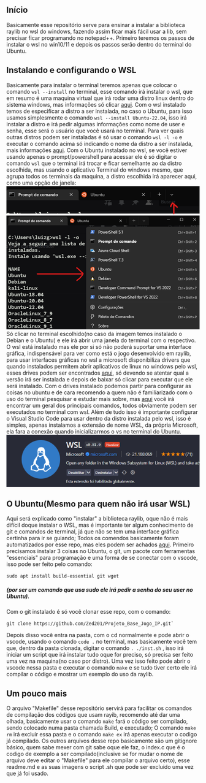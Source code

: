 ## Início
Basicamente esse repositório serve para ensinar a instalar a biblioteca raylib no wsl do windows, fazendo assim ficar mais fácil usar a lib, sem precisar ficar programando no notepad++. 
Primeiro teremos os passos de instalar o wsl no win10/11 e depois os passos serão dentro do terminal do Ubuntu.
## Instalando e configurando o WSL
Basicamente para instalar o terminal teremos apenas que colocar o comando `wsl --install` no terminal, esse comando irá instalar o wsl, que em resumo é uma maquina virtual que irá rodar uma distro linux dentro do sistema windows, mas informações só clicar [aqui](https://learn.microsoft.com/pt-br/windows/wsl/install).
Com o wsl instalado temos de especificar a distro a ser instalada, no caso o Ubuntu, para isso usamos simplesmente o comando `wsl --install Ubuntu-22.04`,  isso irá instalar a distro e irá pedir algumas informações como nome de user e senha, esse será o usuário que você usará no terminal.
Para ver quais outras distros podem ser instaladas é só usar o comando `wsl -l -o` e executar o comando acima só indicando o nome da distro a ser instalada, mais informações [aqui](https://learn.microsoft.com/pt-br/windows/wsl/basic-commands).
Com o Ubuntu instalado no wsl, se você estiver usando apenas o prompt/powershell para acessar ele é só digitar o comando `wsl` que o terminal irá trocar e ficar semelhante ao da distro escolhida, mas usando o aplicativo Terminal do windows mesmo, que agrupa todos os terminais da maquina, a distro escolhida irá aparecer aqui, como uma opção de janela:
![Aplicativo Terminal1](./imgs/Terminal1.png)
![Aplicativo Terminal2](./imgs/Terminal2.png)
Só clicar no terminal escolhido(no caso da imagem temos instalado o Debian e o Ubuntu) e ele irá abrir uma janela do terminal com o respectivo.
O wsl está instalado mas ele por si só não poderá suportar uma interface gráfica, indispensável para ver como está o jogo desenvolvido em raylib, para usar interfaces gráficas no wsl a microsoft disponibiliza drivers que quando instalados permitem abrir aplicativos de linux no windows pelo wsl, esses drives podem ser encontrados [aqui](https://learn.microsoft.com/pt-br/windows/wsl/tutorials/gui-apps), só devendo se atentar qual a versão irá ser instalada e depois de baixar só clicar para executar que ele será instalado.
Com o drives instalado podemos partir para configurar as coisas no ubuntu e de cara recomendo a quem não é familiarizado com o uso do terminal pesquisar e estudar mais sobre, mas [aqui](https://www.hostinger.com.br/tutoriais/comandos-linux) você irá encontrar um geral dos principais comandos, todos obviamente podem ser executados no terminal com wsl.
Além de tudo isso é importante configurar o Visual Studio Code para usar dentro da distro instalada pelo wsl, isso é simples, apenas instalamos a extensão de nome WSL, da própria Microsoft, ela fara a conexão quando inicializarmos o vs no terminal do Ubuntu.
![Extensão do Vscode](./imgs/wsl-extensao.png)
## O Ubuntu(Mesmo para quem não irá usar WSL)
Aqui será explicado como "instalar" a biblioteca raylib, oque não é mais difícil doque instalar o WSL, mas é importante ter algum conhecimento de git e comandos de terminal, já que não se tem uma interface gráfica certinha para ir se guiando; Todos os comendos basicamente foram automatizados por esse repo, mas eles podem ser achados [aqui](https://terminalroot.com.br/2022/11/crie-jogos-para-windows-linux-e-web-com-raylib-c-cpp.html).
Primeiro precisamos instalar 3 coisas no Ubuntu, o git, um pacote com ferramentas "essenciais" para programação e uma forma de se conectar com o vscode, isso pode ser feito pelo comando:
```
sudo apt install build-essential git wget
```
##### (por ser um comando que usa sudo ele irá pedir a senha do seu user no Ubuntu).
Com o git instalado é só você clonar esse repo, com o comando:
```
git clone https://github.com/Zed201/Projeto_Base_Jogo_IP.git`
```
 Depois disso você entra na pasta, com o cd normalmente e pode abrir o vscode, usando o comando `code .` no terminal, mas basicamente você tem que, dentro da pasta clonada, digitar o comando `. ./inst.sh` , isso irá iniciar um script que irá instalar tudo oque for preciso, só precisa ser feito uma vez na maquina(no caso por distro).
Uma vez isso feito pode abrir o vscode nessa pasta e executar o comando `make` e se tudo tiver certo ele irá compilar o código e mostrar um exemplo do uso da raylib.
## Um pouco mais
O arquivo "Makefile" desse repositório servirá para facilitar os comandos de compilação dos códigos que usam rayib, recomendo até dar uma olhada, basicamente usar o comando `make` fará o código ser compilado, sendo colocado numa pasta chamada Build, e executado; O comando `make rm` irá excluir essa pasta e o comando `make ex` irá apenas executar o codigo já compilado.
Os outros arquivos desse repo basicamente são um gitignore básico, quem sabe mexer com git sabe oque ele faz, o index.c que é o codigo de exemplo a ser compilado(inclusive se for mudar o nome de arquivo deve editar o "Makefile" para ele compilar o arquivo certo), esse readme.md e as suas imagens o script .sh que pode ser excluído uma vez que já foi usado.

